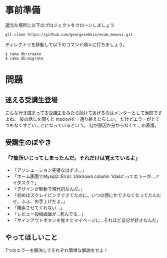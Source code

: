 # 事前準備
適当な場所に以下のプロジェクトをクローンしましょう

```
git clone https://github.com/georgesekkie/exam_mooovi.git
```

ディレクトリを移動して以下のコマンド順々に打ちましょう。

```
$ rake db:create
$ rake db:migrate
```

# 問題
## 迷える受講生登場
こんな行き詰まってる受講生をみたら助けてあげるのはメンターとして当然ですよね。
彼の話しを聞くと moooviを一通り終えたらしい。
だけどエラーがとてつもなくすごいことになっているという。
何が原因か分からなくてこの表情。

## 受講生のぼやき
### 「7箇所いじってしまったんだ。それだけは覚えているよ」

- 「アソシエーション完璧なはずさ...」
- 「ホーム画面でMysql2::Error: Unknown column 'idasc'.ってエラーが...アイダスク？」
- 「デザインが斬新で現代的なんだ。」
- 「初めはスクレイピングできてたのに、いつの間にかできなくなってたんだぜ。ふふ、お手上げだよ。」
- 「検索させてくれない...」
- 「レビュー投稿画面が...死んでる...」
- 「サインアウトボタンを推すとマイページに...それほど自分が好きなんだ」


## やってほしいこと

7つのエラーを解決してそれぞれ簡単な解説をせよ！
